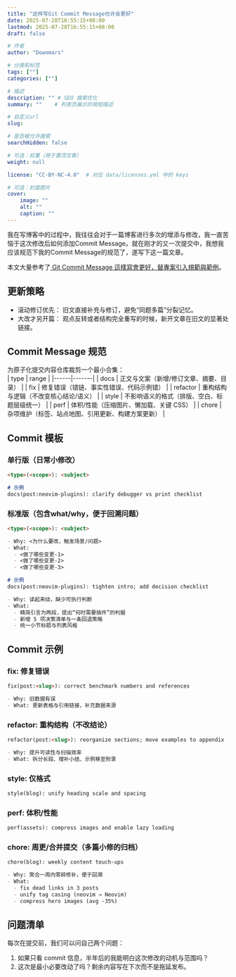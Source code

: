 ```yaml
---
title: "这样写Git Commit Message也许会更好"
date: 2025-07-28T16:55:15+08:00
lastmod: 2025-07-28T16:55:15+08:00
draft: false

# 作者
author: "Downmars"

# 分类和标签
tags: [""]
categories: [""]

# 描述
description: "" # SEO 搜索优化
summary: ""    # 列表页展示的简短描述

# 自定义url
slug:

# 是否被允许搜索
searchHidden: false

# 可选：权重（用于置顶文章）
weight: null

license: "CC-BY-NC-4.0"  # 对应 data/licenses.yml 中的 keys

# 可选：封面图片
cover:
    image: ""
    alt: ""
    caption: ""
---
```


我在写博客中的过程中，我往往会对于一篇博客进行多次的增添与修改，我一直苦恼于这次修改后如何添加Commit Message。就在刚才的又一次提交中，我想我应该规范下我的Commit Message的规范了，遂写下这一篇文章。  

本文大量参考了[ Git Commit Message 這樣寫會更好，替專案引入規範與範例](https://wadehuanglearning.blogspot.com/2019/05/commit-commit-commit-why-what-commit.html)。  

## 更新策略  
- 滚动修订优先： 旧文直接补充与修订，避免“同题多篇”分裂记忆。  
- 大改才另开篇： 观点反转或者结构完全重写的时候，新开文章在旧文的显著处链接。  

## Commit Message 规范  
为原子化提交内容仓库裁剪一个最小合集：  
| type | range |
|------|-------|
| docs | 正文与文案（新增/修订文章、摘要、目录） |
| fix | 修复错误（错链、事实性错误、代码示例错） |
| refactor | 重构结构与逻辑（不改变核心结论/语义） |
| style | 不影响语义的格式（排版、空白、标题层级统一） |
| perf | 体积/性能（压缩图片、懒加载、关键 CSS） |
| chore | 杂项维护（标签、站点地图、引用更新、构建方案更新） |  

## Commit 模板  
### 单行版（日常小修改）  
```md 
<type>(<scope>): <subject>

# 示例
docs(post:neovim-plugins): clarify debugger vs print checklist

```

### 标准版（包含what/why，便于回溯问题）  
```md  
<type>(<scope>): <subject>

- Why: <为什么要改，触发场景/问题>
- What: 
  - <做了哪些变更-1>
  - <做了哪些变更-2>
  - <做了哪些变更-3>

# 示例 
docs(post:neovim-plugins): tighten intro; add decision checklist

- Why: 读起来绕，缺少可执行判断
- What:
  - 精简引言为两段，提出“何时需要插件”的判据
  - 新增 5 项决策清单与一条回退策略
  - 统一小节标题与列表风格

```

## Commit 示例  
### fix: 修复错误
```md  
fix(post:<slug>): correct benchmark numbers and references

- Why: 旧数据有误
- What: 更新表格与引用链接，补充数据来源

```

### refactor: 重构结构（不改结论）  
```md  
refactor(post:<slug>): reorganize sections; move examples to appendix

- Why: 提升可读性与扫描效率
- What: 拆分长段、增补小结、示例移至附录

```

### style: 仅格式  
```md  
style(blog): unify heading scale and spacing

```

### perf: 体积/性能  
```md  
perf(assets): compress images and enable lazy loading

```

### chore: 周更/合并提交（多篇小修的归档）
```md  
chore(blog): weekly content touch-ups

- Why: 聚合一周内零碎修补，便于回溯
- What:
  - fix dead links in 3 posts
  - unify tag casing (neovim → Neovim)
  - compress hero images (avg -35%)

```

## 问题清单  
每次在提交前，我们可以问自己两个问题：  
1. 如果只看 commit 信息，半年后的我能明白这次修改的动机与范围吗？  
2. 这次是最小必要改动了吗？剩余内容写在下次而不是拖延发布。
